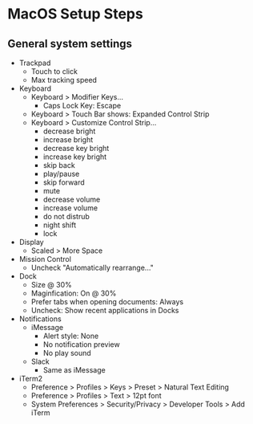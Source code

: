# MacOS Setup Steps

## General system settings
* Trackpad
    * Touch to click
    * Max tracking speed
* Keyboard
    * Keyboard > Modifier Keys...
        * Caps Lock Key: Escape
    * Keyboard > Touch Bar shows: Expanded Control Strip
    * Keyboard > Customize Control Strip...
        * decrease bright
        * increase bright
        * decrease key bright
        * increase key bright
        * skip back
        * play/pause
        * skip forward
        * mute
        * decrease volume
        * increase volume
        * do not distrub
        * night shift
        * lock
* Display
    * Scaled > More Space
* Mission Control
    * Uncheck "Automatically rearrange..."
* Dock
    * Size @ 30%
    * Maginfication: On @ 30%
    * Prefer tabs when opening documents: Always
    * Uncheck: Show recent applications in Docks
* Notifications
    * iMessage
        * Alert style: None
        * No notification preview
        * No play sound
    * Slack
        * Same as iMessage
* iTerm2
    * Preference > Profiles > Keys > Preset > Natural Text Editing
    * Preference > Profiles > Text > 12pt font
    * System Preferences > Security/Privacy > Developer Tools > Add iTerm
